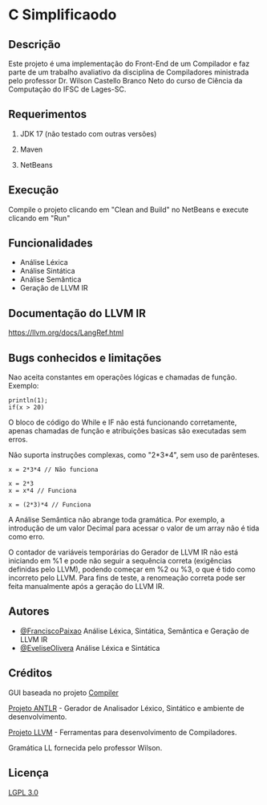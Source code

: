 
# C Simplificaodo
## Descrição 

Este projeto é uma implementação do Front-End de um Compilador e faz parte de um trabalho avaliativo da disciplina de Compiladores ministrada pelo professor Dr. Wilson Castello Branco Neto do curso de Ciência da Computação do IFSC de Lages-SC.





## Requerimentos
1. JDK 17 (não testado com outras versões)

2. Maven

3. NetBeans
## Execução 

Compile o projeto clicando em "Clean and Build" no NetBeans e execute clicando em "Run"
    
## Funcionalidades

- Análise Léxica
- Análise Sintática
- Análise Semântica
- Geração de LLVM IR



## Documentação do LLVM IR
https://llvm.org/docs/LangRef.html



## Bugs conhecidos e limitações
Nao aceita constantes em operações lógicas e chamadas de função. Exemplo:
```
println(1);
if(x > 20)
```
O bloco de código do While e IF não está funcionando corretamente, apenas chamadas de função e atribuições basicas são executadas sem erros.

Não suporta instruções complexas, como "2\*3\*4", sem uso de parênteses.
```
x = 2*3*4 // Não funciona

x = 2*3
x = x*4 // Funciona

x = (2*3)*4 // Funciona
```

A Análise Semântica não abrange toda gramática. Por exemplo, a introdução de um valor Decimal para acessar o valor de um array não é tida como erro.

O contador de variáveis temporárias do Gerador de LLVM IR não está iniciando em %1 e pode não seguir a sequência correta (exigências definidas pelo LLVM), podendo começar em %2 ou %3, o que é tido como incorreto pelo LLVM. Para fins de teste, a renomeação correta pode ser feita manualmente após a geração do LLVM IR. 
## Autores

- [@FranciscoPaixao](https://www.github.com/FranciscoPaixao) Análise Léxica, Sintática, Semântica e Geração de LLVM IR
- [@EveliseOlivera](https://github.com/eveliseoliveira) Análise Léxica e Sintática



## Créditos
GUI baseada no projeto [Compiler](https://www.youtube.com/watch?v=AHGe8l_yG6s)

[Projeto ANTLR](https://www.antlr.org/)  - Gerador de Analisador Léxico, Sintático e ambiente de desenvolvimento.

[Projeto LLVM](https://llvm.org/) - Ferramentas para desenvolvimento de Compiladores.

Gramática LL fornecida pelo professor Wilson.

## Licença

[LGPL 3.0](https://choosealicense.com/licenses/lgpl-3.0/)

